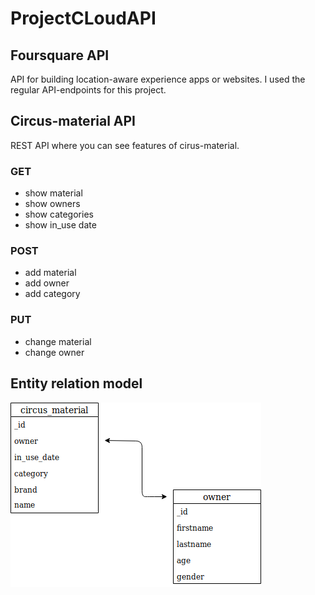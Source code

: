 # ProjectCLoudAPI

## Foursquare API

API for building location-aware experience apps or websites.
I used the regular API-endpoints for this project.

## Circus-material API

REST API where you can see features of cirus-material.

### GET
- show material
- show owners
- show categories
- show in_use date
### POST
- add material
- add owner
- add category
### PUT
- change material
- change owner

## Entity relation model
![ERM](Entity_relation_model.png)
